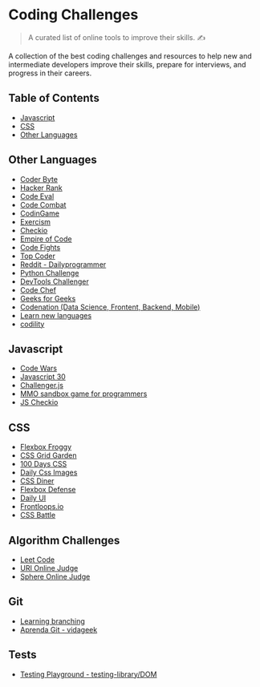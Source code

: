 # Coding Challenges
> A curated list of online tools to improve their skills. ✍️

A collection of the best coding challenges and resources to help new and intermediate developers improve their skills, prepare for interviews, and progress in their careers.

## Table of Contents

- [Javascript](#javascript)
- [CSS](#css)
- [Other Languages](#other-languages)

## Other Languages

<ul>
  <li><a href="https://coderbyte.com/" target="_blank" title="Coder Byte">Coder Byte</a></li>
  <li><a href="https://www.hackerrank.com/" target="_blank" title="Hacker Rank">Hacker Rank</a></li>
  <li><a href="https://www.codeeval.com" target="_blank" title="Code Eval">Code Eval</a></li>
  <li><a href="https://br.codecombat.com/" target="_blank" title="Code Combat">Code Combat</a></li>
  <li><a href="https://www.codingame.com/" target="_blank" title="CodinGame">CodinGame</a></li>
  <li><a href="http://exercism.io/" target="_blank" title="Exercism">Exercism</a></li>
  <li><a href="https://checkio.org/" target="_blank" title="Checkio">Checkio</a></li>
  <li><a href="https://empireofcode.com/" target="_blank" title="Empire of Code">Empire of Code</a></li>
  <li><a href="https://codefights.com/" target="_blank" title="Code Fights">Code Fights</a></li>
  <li><a href="https://www.topcoder.com/" target="_blank" title="Top Coder">Top Coder</a></li>
  <li><a href="https://www.reddit.com/r/dailyprogrammer/" target="_blank" title="Reddit">Reddit - Dailyprogrammer</a></li>
  <li><a href="http://www.pythonchallenge.com/" target="_blank" title="Python Challenge">Python Challenge</a></li>
  <li><a href="http://devtoolschallenger.com/" target="_blank" title="DevTools Challenger">DevTools Challenger</a></li>
  <li><a href="https://www.codechef.com" target="_blank" title="Code Chef">Code Chef</a></li>
  <li><a href="https://practice.geeksforgeeks.org" target="_blank" title="Geeks for Geeks">Geeks for Geeks</a></li>
  <li><a href="https://www.codenation.com.br/journey/" target="_blank" title="Codenation">Codenation (Data Science, Frontent, Backend, Mobile)</a></li> 
  <li><a href="https://www.spoj.com/ " target="_blank" title="SPOJ">Learn new languages</a></li>
  <li><a href="https://www.codility.com/" target="_blank" title="Checkio">codility</a></li>
</ul>

## Javascript

<ul>
  <li><a href="https://www.codewars.com/" target="_blank" title="Code Wars">Code Wars</a></li>
  <li><a href="https://javascript30.com/" target="_blank" title="Javascript 30">Javascript 30</a></li>
  <li><a href="http://rileyjshaw.com/challenger/" target="_blank" title="Challenger.js">Challenger.js</a></li>
  <li><a href="https://screeps.com/" target="_blank" title="MMO sandbox game for programmers">MMO sandbox game for programmers</a></li>
  <li><a href="https://js.checkio.org/" target="_blank" title="JS Checkio">JS Checkio</a></li>
</ul>

## CSS

<ul>
  <li><a href="http://flexboxfroggy.com/" target="_blank" title="Flexbox Froggy">Flexbox Froggy</a></li>
  <li><a href="http://cssgridgarden.com/" target="_blank" title="CSS Grid Garden">CSS Grid Garden</a></li>
  <li><a href="http://100dayscss.com/" target="_blank" title="100 Days CSS">100 Days CSS</a></li>
  <li><a href="http://dailycssimages.com/" target="_blank" title="Daily CSS Images">Daily Css Images</a></li>
  <li><a href="https://flukeout.github.io/" target="_blank" title="CSS Diner">CSS Diner</a></li>
  <li><a href="http://www.flexboxdefense.com/" target="_blank" title="Flexbox Defense">Flexbox Defense</a></li>
  <li><a href="http://www.dailyui.co/" target="_blank" title="Daily UI">Daily UI</a></li>
  <li><a href="https://frontloops.io/" target="_blank" title="Frontloops.io">Frontloops.io</a></li>
  <li><a href="https://cssbattle.dev/" target="_blank" title="FCSS Battle">CSS Battle</a></li>  
</ul>

## Algorithm Challenges

<ul>
  <li><a href="https://leetcode.com" target="_blank" title="Leet Code">Leet Code</a></li>
  <li><a href="https://www.urionlinejudge.com.br" target="_blank" title="URI Online Judge">URI Online Judge</a></li>
  <li><a href="https://www.spoj.com/r" target="_blank" title="SPOJ">Sphere Online Judge</a></li> 
</ul>


## Git
<ul>
  <li><a href="https://learngitbranching.js.org/?locale=pt_BR" target="_blank" title="Learning branching">Learning branching</a></li>
  <li><a href="http://aprenda.vidageek.net/aprenda/git" target="_blank" title="Aprenda Git">Aprenda Git - vidageek</a></li>
</ul>


## Tests
<ul>
  <li><a href="https://testing-playground.com/" target="_blank" title="Testing Playground">Testing Playground - testing-library/DOM</a></li>
</ul>

